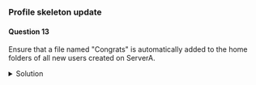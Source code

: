 ### Profile skeleton update

#### Question 13

Ensure that a file named "Congrats" is automatically added to the home folders of all new users created on ServerA.

<details><summary>Solution</summary>

1. To achieve this, create a new empty file called "Congrats" in the "/etc/skel" directory using the following command:
```
$ sudo touch /etc/skel/Congrats
```
This creates an empty file named "Congrats" in the "/etc/skel" directory, which serves as a template for new user home directories.


2. Verify file permissions (optional):
```
$ sudo chmod 644 /etc/skel/Congrats
```

This ensures that the file has appropriate read permissions for new users.